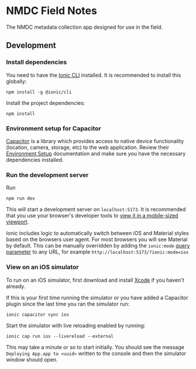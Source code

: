 # NMDC Field Notes

The NMDC metadata collection app designed for use in the field.

## Development

### Install dependencies 

You need to have the [Ionic CLI](https://ionicframework.com/docs/cli) installed. It is recommended to install this globally:

```shell
npm install -g @ionic/cli
```

Install the project dependencies:

```shell
npm install
```

### Environment setup for Capacitor

[Capacitor](https://capacitorjs.com/) is a library which provides access to native device functionality (location, camera, storage, etc) to the web application. Review their [Environment Setup](https://capacitorjs.com/docs/getting-started/environment-setup) documentation and make sure you have the necessary dependencies installed.

### Run the development server

Run

```shell
npm run dev
```

This will start a development server on `localhost:5173`. It is recommended that you use your browser's developer tools to [view it in a mobile-sized viewport](https://ionicframework.com/docs/developing/previewing#simulating-a-mobile-viewport). 

Ionic includes logic to automatically switch between iOS and Material styles based on the browsers user agent. For most browsers you will see Material by default. This can be manually overridden by adding the `ionic:mode` [query parameter](https://ionicframework.com/docs/developing/tips#changing-mode) to any URL, for example `http://localhost:5173/?ionic:mode=ios`

### View on an iOS simulator 

To run on an iOS simulator, first download and install [Xcode](https://developer.apple.com/xcode/) if you haven't already. 

If this is your first time running the simulator _or_ you have added a Capacitor plugin since the last time you ran the simulator run:

```shell
ionic capacitor sync ios
```

Start the simulator with live reloading enabled by running:

```shell
ionic cap run ios --livereload --external
```

This may take a minute or so to start initially. You should see the message `Deploying App.app to <uuid>` written to the console and then the simulator window should open.
